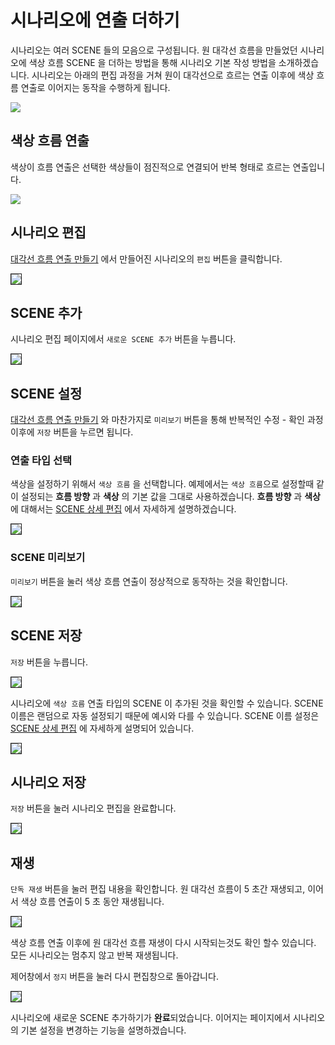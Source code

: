 # 시나리오에 연출 더하기
시나리오는 여러 SCENE 들의 모음으로 구성됩니다.
원 대각선 흐름을 만들었던 시나리오에 색상 흐름 SCENE 을 더하는 방법을 통해 시나리오 기본 작성 방법을 소개하겠습니다.
시나리오는 아래의 편집 과정을 거쳐 원이 대각선으로 흐르는 연출 이후에 색상 흐름 연출로 이어지는 동작을 수행하게 됩니다.

<img src="./img/gradient/addGradientRight.jpg" />

## 색상 흐름 연출
색상이 흐름 연출은 선택한 색상들이 점진적으로 연결되어 반복 형태로 흐르는 연출입니다.

<img src="./img/gradient/gradientRight.jpg" />

## 시나리오 편집
[대각선 흐름 연출 만들기](circleDiagonal.md) 에서 만들어진 시나리오의 `편집` 버튼을 클릭합니다.

<img src="./img/gradient/editScenario.jpg" style="border: 1px solid"/>

## SCENE 추가 
시나리오 편집 페이지에서 `새로운 SCENE 추가` 버튼을 누릅니다.

<img src="./img/gradient/addNewScene.jpg" style="border: 1px solid"/>

## SCENE 설정
[대각선 흐름 연출 만들기](circleDiagonal.md) 와 마찬가지로
`미리보기` 버튼을 통해 반복적인 수정 - 확인 과정 이후에 `저장` 버튼을 누르면 됩니다.

### 연출 타입 선택
색상을 설정하기 위해서 `색상 흐름` 을 선택합니다.
예제에서는 `색상 흐름`으로 설정할때 같이 설정되는 **흐름 방향** 과 **색상** 의 기본 값을 그대로 사용하겠습니다.
**흐름 방향** 과 **색상** 에 대해서는 [SCENE 상세 편집](../scene/edit.md) 에서 자세하게 설명하겠습니다.  

<img src="./img/gradient/setScene.jpg" style="border: 1px solid"/>

### SCENE 미리보기
`미리보기` 버튼을 눌러 색상 흐름 연출이 정상적으로 동작하는 것을 확인합니다.

<img src="./img/gradient/previewScene.jpg" style="border: 1px solid"/>

## SCENE 저장
`저장` 버튼을 누릅니다.

<img src="./img/gradient/saveScene.jpg" style="border: 1px solid"/>

시나리오에 `색상 흐름` 연출 타입의 SCENE 이 추가된 것을 확인할 수 있습니다.
SCENE 이름은 랜덤으로 자동 설정되기 때문에 예시와 다를 수 있습니다.
SCENE 이름 설정은 [SCENE 상세 편집](../scene/edit.md) 에 자세하게 설명되어 있습니다.  

<img src="./img/gradient/scenarioScenes.jpg" style="border: 1px solid"/>

## 시나리오 저장
`저장` 버튼을 눌러 시나리오 편집을 완료합니다.

<img src="./img/gradient/saveScenario.jpg" style="border: 1px solid"/>

## 재생
`단독 재생` 버튼을 눌러 편집 내용을 확인합니다.
원 대각선 흐름이 5 초간 재생되고, 이어서 색상 흐름 연출이 5 초 동안 재생됩니다.

<img src="./img/gradient/playScenario.jpg" style="border: 1px solid"/>

색상 흐름 연출 이후에 원 대각선 흐름 재생이 다시 시작되는것도 확인 할수 있습니다.
모든 시나리오는 멈추지 않고 반복 재생됩니다.

제어창에서 `정지` 버튼을 눌러 다시 편집창으로 돌아갑니다.

<img src="./img/scenario/stopScenario.jpg" style="border: 1px solid"/>

시나리오에 새로운 SCENE 추가하기가 **완료**되었습니다.
이어지는 페이지에서 시나리오의 기본 설정을 변경하는 기능을 설명하겠습니다.
